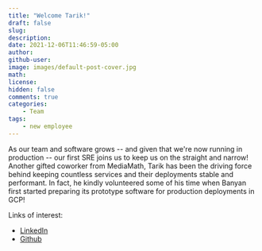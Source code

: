 ```yaml
---
title: "Welcome Tarik!"
draft: false
slug:
description:
date: 2021-12-06T11:46:59-05:00
author:
github-user:
image: images/default-post-cover.jpg
math:
license:
hidden: false
comments: true
categories:
    - Team
tags:
    - new employee
---
```

As our team and software grows -- and given that we're now running in production -- our first SRE joins us to keep us on the straight and narrow! Another gifted coworker from MediaMath, Tarik has been the driving force behind keeping countless services and their deployments stable and performant. In fact, he kindly volunteered some of his time when Banyan first started preparing its prototype software for production deployments in GCP!

Links of interest:

* [LinkedIn](https://www.linkedin.com/in/tarik-jabri-65a4a7b/)
* [Github](https://github.com/tjabri)
